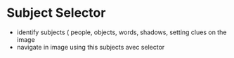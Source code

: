 # Subject Selector

- identify subjects ( people, objects, words, shadows, setting clues on the image
- navigate in image using this subjects avec selector